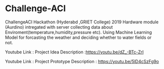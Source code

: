 # Challenge-ACI
ChallengeACI Hackathon (Hyderabd ,GRIET College) 2019 
Hardware module (Aurdino) intregated with server collecting data about Enviroment(temperature,humidity,pressure etc).
Using Machine Learning Model for forcasting the weather and deciding whether to water fields or not.

Youtube Link : Project Idea Description :https://youtu.be/dZ_-BTc-ZrI

Youtube Link : Project Prototype Description : https://youtu.be/5lD4cSzFg9o
